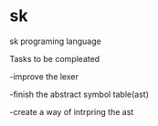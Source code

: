# sk
sk programing language 

Tasks to be compleated
  
  -improve the lexer
  
  -finish the abstract symbol table(ast) 
  
  -create a way of intrpring the ast
